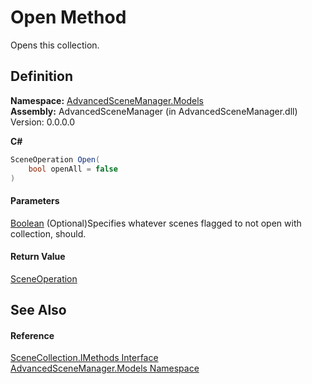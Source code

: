 # Open Method

Opens this collection.

## Definition

**Namespace:** [AdvancedSceneManager.Models](N_AdvancedSceneManager_Models.md)\
**Assembly:** AdvancedSceneManager (in AdvancedSceneManager.dll) Version: 0.0.0.0

**C#**

```c#
SceneOperation Open(
	bool openAll = false
)
```

#### Parameters

&#x20; [Boolean](https://learn.microsoft.com/dotnet/api/system.boolean)  (Optional)Specifies whatever scenes flagged to not open with collection, should.

#### Return Value

[SceneOperation](T_AdvancedSceneManager_Core_SceneOperation.md)

## See Also

#### Reference

[SceneCollection.IMethods Interface](T_AdvancedSceneManager_Models_SceneCollection_IMethods.md)\
[AdvancedSceneManager.Models Namespace](N_AdvancedSceneManager_Models.md)
